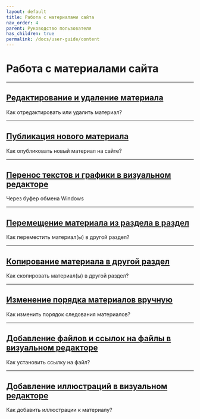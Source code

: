 ```yaml
---
layout: default
title: Работа с материалами сайта
nav_order: 4
parent: Руководство пользователя
has_children: true
permalink: /docs/user-guide/content
---
```

# Работа с материалами сайта

---

## [Редактирование и удаление материала]({{site.baseurl/docs/user-guide/content/edit.html}})

Как отредактировать или удалить материал?

---

## [Публикация нового материала]({{site.baseurl/docs/user-guide/content/new.html}})

Как опубликовать новый материал на сайте?

---

## [Перенос текстов и графики в визуальном редакторе]({{site.baseurl/docs/user-guide/content/vis-3.html}})

Через буфер обмена Windows

---

## [Перемещение материала из раздела в раздел]({{site.baseurl/docs/user-guide/content/move.html}})

Как переместить материал(ы) в другой раздел?

---

## [Копирование материала в другой раздел]({{site.baseurl/docs/user-guide/content/copy.html}})

Как скопировать материал(ы) в другой раздел?

---

## [Изменение порядка материалов вручную]({{site.baseurl/docs/user-guide/content/order.html}})

Как изменить порядок следования материалов?

---

## [Добавление файлов и ссылок на файлы в визуальном редакторе]({{site.baseurl/docs/user-guide/content/vis-2.html}})

Как установить ссылку на файл?

---

## [Добавление иллюстраций в визуальном редакторе]({{site.baseurl/docs/user-guide/content/vis-1.html}})

Как добавить иллюстрации к материалу?